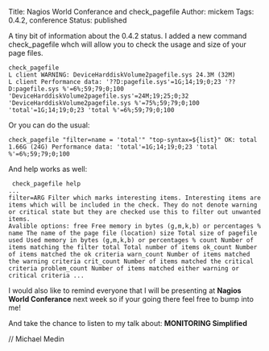 Title: Nagios World Conferance and check_pagefile
Author: mickem
Tags: 0.4.2, conference
Status: published

A tiny bit of information about the 0.4.2 status. I added a new command
check\_pagefile whch will allow you to check the usage and size of your
page files.

    check_pagefile
    L client WARNING: DeviceHarddiskVolume2pagefile.sys 24.3M (32M) 
    L client Performance data: '??D:pagefile.sys'=1G;14;19;0;23 '??D:pagefile.sys %'=6%;59;79;0;100 'DeviceHarddiskVolume2pagefile.sys'=24M;19;25;0;32 'DeviceHarddiskVolume2pagefile.sys %'=75%;59;79;0;100 'total'=1G;14;19;0;23 'total %'=6%;59;79;0;100

Or you can do the usual:

    check_pagefile "filter=name = 'total'" "top-syntax=${list}" OK: total 1.66G (24G) Performance data: 'total'=1G;14;19;0;23 'total %'=6%;59;79;0;100

And help works as well:

     check_pagefile help 
    ... 
    filter=ARG Filter which marks interesting items. Interesting items are items which will be included in the check. They do not denote warning or critical state but they are checked use this to filter out unwanted items. 
    Avalible options: free Free memory in bytes (g,m,k,b) or percentages % name The name of the page file (location) size Total size of pagefile used Used memory in bytes (g,m,k,b) or percentages % count Number of items matching the filter total Total number of items ok_count Number of items matched the ok criteria warn_count Number of items matched the warning criteria crit_count Number of items matched the critical criteria problem_count Number of items matched either warning or critical criteria ...

I would also like to remind everyone that I will be presenting at
**Nagios World Conferance** next week so if your going there feel free
to bump into me!

And take the chance to listen to my talk about: **MONITORING
Simplified**

// Michael Medin
